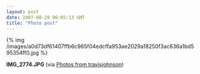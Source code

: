 ```yaml
---
layout: post
date: 2007-08-29 06:05:13 GMT
title: "Photo post"
---
```

{% img /images/a0d73df61407ffb6c965f04edcffa953ae2029a18250f3ac636a1bd595354ff0.jpg %}

<b>IMG_2774.JPG</b> (via <a href="http://www.flickr.com/photos/travisjohnson/1263312057/">Photos from travisjohnson</a>)